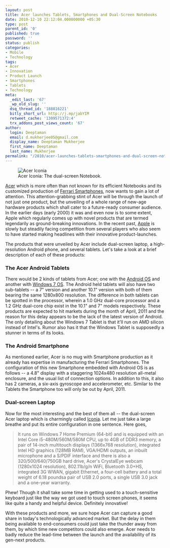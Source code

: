 ```yaml
---
layout: post
title: Acer launches Tablets, Smartphones and Dual-Screen Notebooks
date: 2010-12-10 22:12:04.000000000 +05:30
type: post
parent_id: '0'
published: true
password: ''
status: publish
categories:
- Mobile
- Technology
tags:
- Acer
- Innovation
- Product Launch
- Smartphones
- Tablets
- Technology
meta:
  _edit_last: '67'
  _wp_old_slug: ''
  dsq_thread_id: '188816221'
  bitly_short_url: http://j.mp/jabYIM
  retweet_cache: '1309571372:4'
  trx_addons_post_views_count: '67'
author:
  login: Deeptaman
  email: d.mukherjee05@gmail.com
  display_name: Deeptaman Mukherjee
  first_name: Deeptaman
  last_name: Mukherjee
permalink: "/2010/acer-launches-tablets-smartphones-and-dual-screen-notebooks/"
---
```

<figure><img src="{{ site.baseurl }}/assets/2010/12/acer-iconia.jpg" alt="Acer Iconia" /><br />
<figcaption>Acer Iconia: The dual-screen Notebook.</figcaption>
</figure>
<p><a href="http://www.acer.com/">Acer</a> which is more often than not known for its efficient Notebooks and its customized production of <a href="http://mobile.acer.com/en/phones/liquidFerrari/">Ferrari Smartphones</a>, now wants to gain a lot of attention. This attention-grabbing stint of Acer will be through the launch of not just one product, but the unveiling of a whole range of new-age hardware products which shall cater to a future-ready consumer audience. In the earlier days (early 2000) it was and even now is to some extent, Apple which regularly comes up with novel products that are termed legendarily as ground-breaking innovations. In the recent past, <a href="http://www.apple.com/">Apple</a> is slowly but steadily facing competition from several players who also seem to have started making headlines with their innovative product-launches.</p>
<p><!--more--></p>
<p>The products that were unveiled by Acer include dual-screen laptop, a high-resolution Android phone, and several tablets. Let's take a look at a brief description of each of these products:</p>
<h3>The Acer Android Tablets</h3>
<p>There would be 2 kinds of tablets from Acer; one with the <a href="http://www.engadget.com/2010/11/23/acer-introduces-7-inch-and-10-inch-android-tablets/">Android OS</a> and another with <a href="http://www.engadget.com/2010/11/23/acer-debuts-10-1-inch-windows-7-tablet-amd-powered-inbuilt-3g/">Windows 7 OS</a>. The Android held tablets will also have two sub-tablets -- a 7" version and another 10.1" version with both of them bearing the same 1280x800 resolution. The difference in both tablets can be spotted in the processor, wherein a 1.0 GHz dual-core processor and a 1.2 GHz dual-core chip exist in the 10.1" and 7" models respectively. These products are expected to hit markets during the month of April, 2011 and the reason for this delay appears to be the lack of the latest version of Android. The only detailing about the Windows 7 Tablet is that it'll run on AMD silicon instead of Intel's. Rumor also has it that the Windows Tablet is supposedly a stunner in terms of its looks.</p>
<h3>The Android Smartphone</h3>
<p>As mentioned earlier, Acer is no mug with Smartphone production as it already has expertise in manufacturing the Ferrari Smartphones. The configuration of this new Smartphone embedded with Android OS is as follows -- a 4.8" display with a staggering 1024x480 resolution all-metal enclosure, and the usual list of connection options. In addition to this, it also has 2 cameras, a six-axis gyroscope and accelerometer, etc. Similar to the Tablets the Smartphone too will only be out by April, 2011.</p>
<h3>Dual-screen Laptop</h3>
<p>Now for the most interesting and the best of them all -- the dual-screen Acer laptop which is charmingly called <a href="http://www.engadget.com/2010/11/23/acer-rivals-libretto-w105-with-iconia-dual-screen-laptop-table/">Iconia</a>. Let me just take a large breathe and put its entire configuration in one sentence. Here goes,</p>
<blockquote><p>It runs on Windows 7 Home Premium (64-bit) and is equipped with an Intel Core i5-480M/560M/580M CPU, up to 4GB of DDR3 memory, a pair of 14-inch multitouch displays (1366x768 resolution), integrated Intel HD graphics (128MB RAM), VGA/HDMI outputs, an inbuilt microphone and a S/PDIF interface and there is also a 320/500/640/750GB hard drive, Acer's CrystalEye webcam (1280x1024 resolution), 802.11b/g/n WiFi, Bluetooth 3.0+HS, integrated 3G WWAN, gigabit Ethernet, a four-cell battery and a total weight of 6.18 poundsa pair of USB 2.0 ports, a single USB 3.0 jack and a one-year warranty.</p></blockquote>
<p>Phew! Though it shall take some time in getting used to a touch-sensitive keyboard just like the way we got used to touch screen phones, it seems like quite a handy and helpful device. Definitely innovative!</p>
<p>With these products and more, we sure hope Acer can capture a good share in today's technologically advanced market. But the delay in them being available to end-consumers could just take the thunder away from them, by which time new competitors could also emerge. Acer needs to badly reduce the lead-time between the launch and the availability of its gen-next products.</p>
